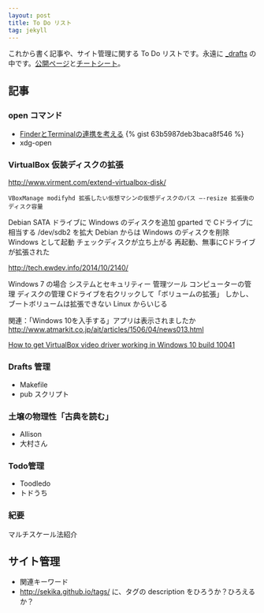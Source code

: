 ```yaml
---
layout: post
title: To Do リスト
tag: jekyll
---
```

これから書く記事や、サイト管理に関する To Do リストです。永遠に [_drafts](https://github.com/sekika/sekika.github.io/tree/master/_drafts) の中です。[公開ページ](http://sekika.github.io)と[チートシート](http://sekika.github.io/2015/10/12/cheetsheet/)。

## 記事 ##

### open コマンド
- [FinderとTerminalの連携を考える](http://news.mynavi.jp/column/osxhack/109/)
{% gist 63b5987deb3baca8f546 %}
- xdg-open

### VirtualBox 仮装ディスクの拡張
http://www.virment.com/extend-virtualbox-disk/

~~~~
VBoxManage modifyhd 拡張したい仮想マシンの仮想ディスクのパス —-resize 拡張後のディスク容量
~~~~

Debian SATA ドライブに Windows のディスクを追加
gparted で Cドライブに相当する /dev/sdb2 を拡大
Debian からは Windows のディスクを削除
Windows として起動
チェックディスクが立ち上がる
再起動、無事にCドライブが拡張された

http://tech.ewdev.info/2014/10/2140/


Windows 7 の場合
システムとセキュリティー
管理ツール
コンピューターの管理
ディスクの管理
Cドライブを右クリックして「ボリュームの拡張」
しかし、ブートボリュームは拡張できない
Linux からいじる

関連：「Windows 10を入手する」アプリは表示されましたか
http://www.atmarkit.co.jp/ait/articles/1506/04/news013.html

[How to get VirtualBox video driver working in Windows 10 build 10041](http://winaero.com/blog/how-to-get-virtualbox-video-driver-working-in-windows-10-build-10041/)

### Drafts 管理
- Makefile
- pub スクリプト

### 土壌の物理性「古典を読む」
- Allison
- 大村さん

### Todo管理
- Toodledo
- トドうち

### 紀要
マルチスケール法紹介

## サイト管理 ##
- 関連キーワード
- http://sekika.github.io/tags/ に、タグの description をひろうか？ひろえるか？

